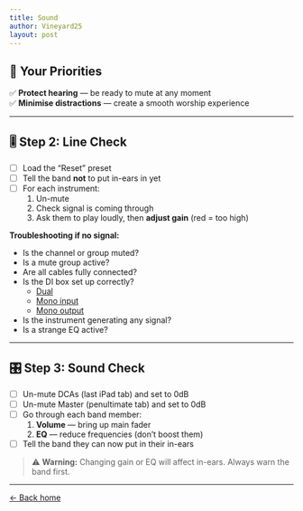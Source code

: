 ```yaml
---
title: Sound
author: Vineyard25
layout: post
---
```


## 🎯 Your Priorities

✅ **Protect hearing** — be ready to mute at any moment  
✅ **Minimise distractions** — create a smooth worship experience

---

## 🎚️ Step 2: Line Check

- [ ] Load the “Reset” preset
- [ ] Tell the band **not** to put in-ears in yet
- [ ] For each instrument:
  1. Un-mute
  2. Check signal is coming through
  3. Ask them to play loudly, then **adjust gain** (red = too high)

**Troubleshooting if no signal:**
- Is the channel or group muted?
- Is a mute group active?
- Are all cables fully connected?
- Is the DI box set up correctly?
  - [Dual](/assets/images/di-settings-dual.jpg)
  - [Mono input](/assets/images/di-settings-mono-1.jpg)
  - [Mono output](/assets/images/di-settings-mono-2.jpg)
- Is the instrument generating any signal?
- Is a strange EQ active?

---

## 🎛️ Step 3: Sound Check

- [ ] Un-mute DCAs (last iPad tab) and set to 0dB  
- [ ] Un-mute Master (penultimate tab) and set to 0dB  
- [ ] Go through each band member:
  1. **Volume** — bring up main fader
  2. **EQ** — reduce frequencies (don’t boost them)
- [ ] Tell the band they can now put in their in-ears

> ⚠️ **Warning:** Changing gain or EQ will affect in-ears. Always warn the band first.

---

[← Back home](/)
